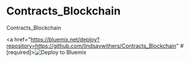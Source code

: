 # Contracts_Blockchain
Contracts_Blockchain



<a href="https://bluemix.net/deploy?repository=https://github.com/lindsaywithers/Contracts_Blockchain" # [required]><img src="https://bluemix.net/deploy/button.png" alt="Deploy to Bluemix"></a>

